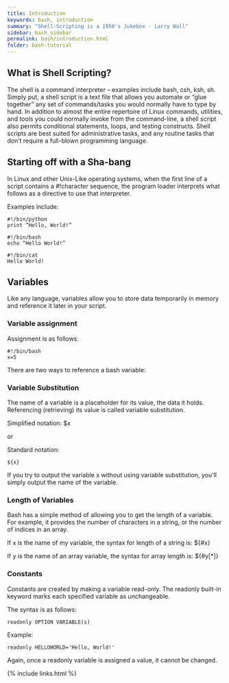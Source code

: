 ```yaml
---
title: Introduction
keywords: bash, introduction
summary: "Shell-Scripting is a 1950's Jukebox - Larry Wall"
sidebar: bash_sidebar
permalink: bash/introduction.html
folder: bash-tutorial
---
```


## What is Shell Scripting?

The shell is a command interpreter – examples include bash, csh, ksh, sh. Simply
put, a shell script is a text file that allows you automate or “glue together”
any set of commands/tasks you would normally have to type by hand. In addition
to almost the entire repertoire of Linux commands, utilities, and tools you
could normally invoke from the command-line, a shell script also permits
conditional statements, loops, and testing constructs. Shell scripts are best
suited for administrative tasks, and any routine tasks that don’t require a
full-blown programming language.

## Starting off with a Sha-bang

In Linux and other Unix-Like operating systems, when the first line of a script
contains a #!character sequence, the program loader interprets what follows as a
directive to use that interpreter.

Examples include:

    #!/bin/python
    print “Hello, World!”

    #!/bin/bash
    echo “Hello World!”

    #!/bin/cat
    Hello World!

## Variables
Like any language, variables allow you to store data temporarily in memory and
reference it later in your script.

### Variable assignment

Assignment is as follows:

    #!/bin/bash
    x=5

There are two ways to reference a bash variable:

### Variable Substitution
The name of a variable is a placeholder for its value, the data it holds.
Referencing (retrieving) its value is called variable substitution.

Simplified notation:
    $x

or

Standard notation:

    ${x}

If you try to output the variable x without using variable substitution, you'll
simply output the name of the variable.

### Length of Variables
Bash has a simple method of allowing you to get the length of a variable. For
example, it provides the number of characters in a string, or the number of
indices in an array.

If x is the name of my variable, the syntax for length of a string is:
    ${#x}

If y is the name of an array variable, the syntax for array length is:
    ${#y[*]}

### Constants
Constants are created by making a variable read-only.  The readonly built-in
keyword marks each specified variable as unchangeable.

The syntax is as follows:

    readonly OPTION VARIABLE(s)

Example:

    readonly HELLOWORLD='Hello, World!'

Again, once a readonly variable is assigned a value, it cannot be changed.

{% include links.html %}
